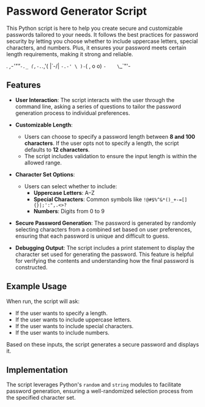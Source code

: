 # Password Generator Script

This Python script is here to help you create secure and customizable passwords tailored to your needs. It follows the best practices for password security by letting you choose whether to include uppercase letters, special characters, and numbers. Plus, it ensures your password meets certain length requirements, making it strong and reliable.

 _._     _,-'""`-._
(,-.`._,'(       |\`-/|
    `-.-' \ )-`( , o o)
          `-    \`_`"'- 

## Features

- **User Interaction**: The script interacts with the user through the command line, asking a series of questions to tailor the password generation process to individual preferences.

- **Customizable Length**:
  - Users can choose to specify a password length between **8 and 100 characters**. If the user opts not to specify a length, the script defaults to **12 characters**.
  - The script includes validation to ensure the input length is within the allowed range.

- **Character Set Options**:
  - Users can select whether to include:
    - **Uppercase Letters**: A–Z
    - **Special Characters**: Common symbols like `!@#$%^&*()_+-=[]{}|;':",.<>?`
    - **Numbers**: Digits from 0 to 9

- **Secure Password Generation**: The password is generated by randomly selecting characters from a combined set based on user preferences, ensuring that each password is unique and difficult to guess.

- **Debugging Output**: The script includes a print statement to display the character set used for generating the password. This feature is helpful for verifying the contents and understanding how the final password is constructed.

## Example Usage

When run, the script will ask:
- If the user wants to specify a length.
- If the user wants to include uppercase letters.
- If the user wants to include special characters.
- If the user wants to include numbers.

Based on these inputs, the script generates a secure password and displays it.

## Implementation

The script leverages Python's `random` and `string` modules to facilitate password generation, ensuring a well-randomized selection process from the specified character set.
